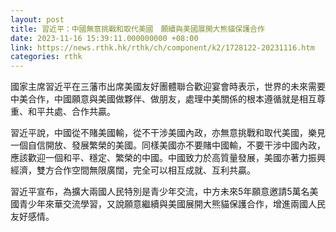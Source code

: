 ```yaml
---
layout: post
title: 習近平：中國無意挑戰和取代美國　願續與美國展開大熊貓保護合作
date: 2023-11-16 15:39:11.000000000 +08:00
link: https://news.rthk.hk/rthk/ch/component/k2/1728122-20231116.htm
categories: rthk
---
```


國家主席習近平在三藩市出席美國友好團體聯合歡迎宴會時表示，世界的未來需要中美合作，中國願意與美國做夥伴、做朋友，處理中美關係的根本遵循就是相互尊重、和平共處、合作共贏。

習近平說，中國從不賭美國輸，從不干涉美國內政，亦無意挑戰和取代美國，樂見一個自信開放、發展繁榮的美國。同樣美國亦不要賭中國輸，不要干涉中國內政，應該歡迎一個和平、穩定、繁榮的中國。中國致力於高質量發展，美國亦著力振興經濟，雙方合作空間無限廣闊，完全可以相互成就、互利共贏。

習近平宣布，為擴大兩國人民特別是青少年交流，中方未來5年願意邀請5萬名美國青少年來華交流學習，又說願意繼續與美國展開大熊貓保護合作，增進兩國人民友好感情。
